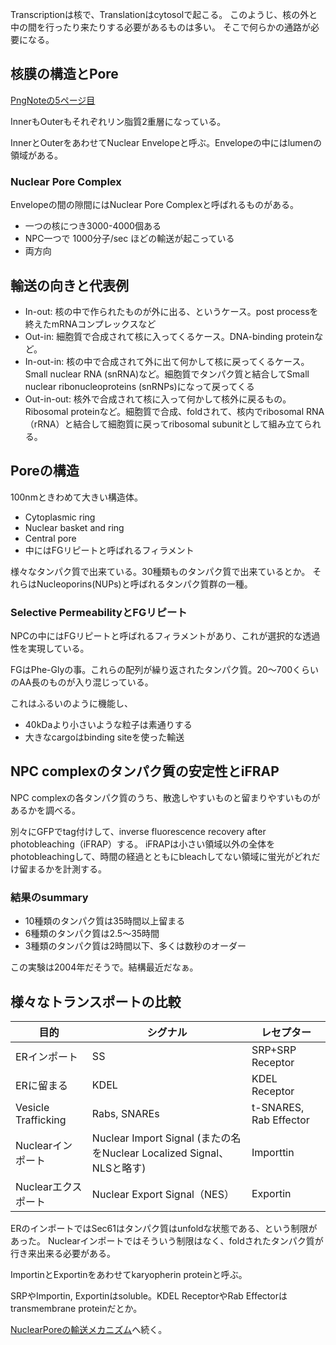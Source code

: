 Transcriptionは核で、Translationはcytosolで起こる。
このようじ、核の外と中の間を行ったり来たりする必要があるものは多い。
そこで何らかの通路が必要になる。

## 核膜の構造とPore

[PngNoteの5ページ目](https://karino2.github.io/ImageGallery/CellBiology706x.html#lg=1&slide=4)

InnerもOuterもそれぞれリン脂質2重層になっている。

InnerとOuterをあわせてNuclear Envelopeと呼ぶ。Envelopeの中にはlumenの領域がある。

### Nuclear Pore Complex

Envelopeの間の隙間にはNuclear Pore Complexと呼ばれるものがある。

- 一つの核につき3000-4000個ある
- NPC一つで 1000分子/sec  ほどの輸送が起こっている
- 両方向

## 輸送の向きと代表例

- In-out: 核の中で作られたものが外に出る、というケース。post processを終えたmRNAコンプレックスなど
- Out-in: 細胞質で合成されて核に入ってくるケース。DNA-binding proteinなど。
- In-out-in: 核の中で合成されて外に出て何かして核に戻ってくるケース。Small nuclear RNA (snRNA)など。細胞質でタンパク質と結合してSmall nuclear ribonucleoproteins (snRNPs)になって戻ってくる
- Out-in-out: 核外で合成されて核に入って何かして核外に戻るもの。Ribosomal proteinなど。細胞質で合成、foldされて、核内でribosomal RNA（rRNA）と結合して細胞質に戻ってribosomal subunitとして組み立てられる。

## Poreの構造

100nmときわめて大きい構造体。

- Cytoplasmic ring
- Nuclear basket and ring
- Central pore
- 中にはFGリピートと呼ばれるフィラメント

様々なタンパク質で出来ている。30種類ものタンパク質で出来ているとか。
それらはNucleoporins(NUPs)と呼ばれるタンパク質群の一種。

### Selective PermeabilityとFGリピート

NPCの中にはFGリピートと呼ばれるフィラメントがあり、これが選択的な透過性を実現している。

FGはPhe-Glyの事。これらの配列が繰り返されたタンパク質。20〜700くらいのAA長のものが入り混じっている。

これはふるいのように機能し、

- 40kDaより小さいような粒子は素通りする
- 大きなcargoはbinding siteを使った輸送

## NPC complexのタンパク質の安定性とiFRAP

NPC complexの各タンパク質のうち、散逸しやすいものと留まりやすいものがあるかを調べる。

別々にGFPでtag付けして、inverse fluorescence recovery after photobleaching（iFRAP）する。
iFRAPは小さい領域以外の全体をphotobleachingして、時間の経過とともにbleachしてない領域に蛍光がどれだけ留まるかを計測する。

### 結果のsummary

- 10種類のタンパク質は35時間以上留まる
- 6種類のタンパク質は2.5〜35時間
- 3種類のタンパク質は2時間以下、多くは数秒のオーダー

この実験は2004年だそうで。結構最近だなぁ。

## 様々なトランスポートの比較

| 目的 | シグナル | レセプター |
| ---- | ---- | ---- |
| ERインポート | SS | SRP+SRP Receptor |
| ERに留まる | KDEL | KDEL Receptor |
| Vesicle Trafficking | Rabs, SNAREs | t-SNARES, Rab Effector |
| Nuclearインポート | Nuclear Import Signal (またの名をNuclear Localized Signal、NLSと略す) | Importtin |
| Nuclearエクスポート | Nuclear Export Signal（NES） | Exportin |

ERのインポートではSec61はタンパク質はunfoldな状態である、という制限があった。
Nuclearインポートではそういう制限はなく、foldされたタンパク質が行き来出来る必要がある。

ImportinとExportinをあわせてkaryopherin proteinと呼ぶ。

SRPやImportin, Exportinはsoluble。KDEL ReceptorやRab Effectorはtransmembrane proteinだとか。

[NuclearPoreの輸送メカニズム](NuclearPoreの輸送メカニズム.md)へ続く。